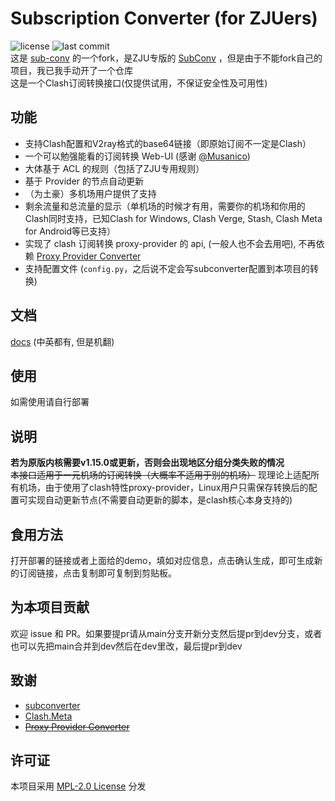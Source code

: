 # Subscription Converter (for ZJUers)
![license](https://img.shields.io/github/license/SubConv/SubConv-4-ZJU) ![last commit](https://img.shields.io/github/last-commit/SubConv/SubConv)  
这是 [sub-conv](https://github.com/SubConv/SubConv) 的一个fork，是ZJU专版的 [SubConv](https://github.com/SubConv/SubConv) ，但是由于不能fork自己的项目，我已我手动开了一个仓库  
这是一个Clash订阅转换接口(仅提供试用，不保证安全性及可用性)  

## 功能
- 支持Clash配置和V2ray格式的base64链接（即原始订阅不一定是Clash）  
- 一个可以勉强能看的订阅转换 Web-UI (感谢 [@Musanico](https://github.com/musanico))  
- 大体基于 ACL 的规则（包括了ZJU专用规则）  
- 基于 Provider 的节点自动更新  
- （为土豪）多机场用户提供了支持  
- 剩余流量和总流量的显示（单机场的时候才有用，需要你的机场和你用的Clash同时支持，已知Clash for Windows, Clash Verge, Stash, Clash Meta for Android等已支持）  
- 实现了 clash 订阅转换 proxy-provider 的 api, (一般人也不会去用吧), 不再依赖 [Proxy Provider Converter](https://github.com/qier222/proxy-provider-converter)  
- 支持配置文件 (`config.py`，之后说不定会写subconverter配置到本项目的转换)  

## 文档
[docs](https://subconv.github.io) (中英都有, 但是机翻)  

## 使用
如需使用请自行部署  

## 说明
**若为原版内核需要v1.15.0或更新，否则会出现地区分组分类失败的情况**  
~~本接口适用于一元机场的订阅转换（大概率不适用于别的机场）~~ 现理论上适配所有机场，由于使用了clash特性proxy-provider，Linux用户只需保存转换后的配置可实现自动更新节点(不需要自动更新的脚本，是clash核心本身支持的)<br>

## 食用方法
打开部署的链接或者上面给的demo，填如对应信息，点击确认生成，即可生成新的订阅链接，点击复制即可复制到剪贴板。  

## 为本项目贡献
欢迎 issue 和 PR。如果要提pr请从main分支开新分支然后提pr到dev分支，或者也可以先把main合并到dev然后在dev里改，最后提pr到dev  

## 致谢
- [subconverter](https://github.com/tindy2013/subconverter)  
- [Clash.Meta](https://github.com/MetaCubeX/Clash.Meta)  
- ~~[Proxy Provider Converter](https://github.com/qier222/proxy-provider-converter)~~  

## 许可证
本项目采用 [MPL-2.0 License](https://github.com/SubConv/SubConv-4-ZJU/blob/main/LICENSE) 分发  
